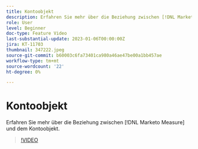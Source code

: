 ```yaml
---
title: Kontoobjekt
description: Erfahren Sie mehr über die Beziehung zwischen [!DNL Marketo Measure] und dem Kontoobjekt.
role: User
level: Beginner
doc-type: Feature Video
last-substantial-update: 2023-01-06T00:00:00Z
jira: KT-11703
thumbnail: 347222.jpeg
source-git-commit: b60003c6fa73401ca980a46ae47be00a1bb457ae
workflow-type: tm+mt
source-wordcount: '22'
ht-degree: 0%

---
```



# Kontoobjekt

Erfahren Sie mehr über die Beziehung zwischen [!DNL Marketo Measure] und dem Kontoobjekt.

>[!VIDEO](https://video.tv.adobe.com/v/347222/?quality=12&learn=on)
